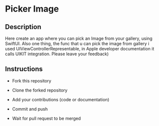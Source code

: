 
# Picker Image  




## Description 

Here create an app where you can pick an Image from your gallery, using SwiftUI. Also one thing, the func that u can pick the image from gallery i used UIViewControllerRepresentable, in Apple developer documentation it calls UIKIT integration. Please leave your feedback) 



## Instructions

 - Fork this repository 





 - Clone the forked repository
 - Add your contributions (code or documentation)
 - Commit and push 
 - Wait for pull request to be merged
 
